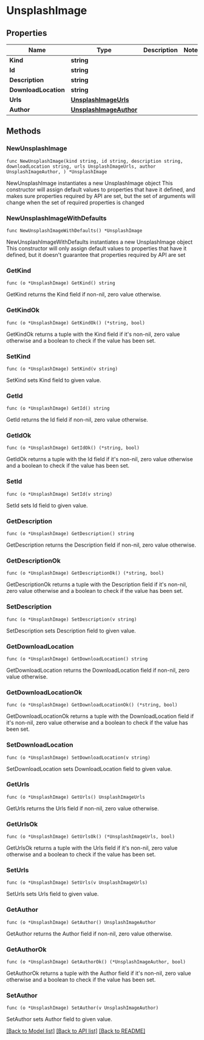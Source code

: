 # UnsplashImage

## Properties

Name | Type | Description | Notes
------------ | ------------- | ------------- | -------------
**Kind** | **string** |  | 
**Id** | **string** |  | 
**Description** | **string** |  | 
**DownloadLocation** | **string** |  | 
**Urls** | [**UnsplashImageUrls**](UnsplashImageUrls.md) |  | 
**Author** | [**UnsplashImageAuthor**](UnsplashImageAuthor.md) |  | 

## Methods

### NewUnsplashImage

`func NewUnsplashImage(kind string, id string, description string, downloadLocation string, urls UnsplashImageUrls, author UnsplashImageAuthor, ) *UnsplashImage`

NewUnsplashImage instantiates a new UnsplashImage object
This constructor will assign default values to properties that have it defined,
and makes sure properties required by API are set, but the set of arguments
will change when the set of required properties is changed

### NewUnsplashImageWithDefaults

`func NewUnsplashImageWithDefaults() *UnsplashImage`

NewUnsplashImageWithDefaults instantiates a new UnsplashImage object
This constructor will only assign default values to properties that have it defined,
but it doesn't guarantee that properties required by API are set

### GetKind

`func (o *UnsplashImage) GetKind() string`

GetKind returns the Kind field if non-nil, zero value otherwise.

### GetKindOk

`func (o *UnsplashImage) GetKindOk() (*string, bool)`

GetKindOk returns a tuple with the Kind field if it's non-nil, zero value otherwise
and a boolean to check if the value has been set.

### SetKind

`func (o *UnsplashImage) SetKind(v string)`

SetKind sets Kind field to given value.


### GetId

`func (o *UnsplashImage) GetId() string`

GetId returns the Id field if non-nil, zero value otherwise.

### GetIdOk

`func (o *UnsplashImage) GetIdOk() (*string, bool)`

GetIdOk returns a tuple with the Id field if it's non-nil, zero value otherwise
and a boolean to check if the value has been set.

### SetId

`func (o *UnsplashImage) SetId(v string)`

SetId sets Id field to given value.


### GetDescription

`func (o *UnsplashImage) GetDescription() string`

GetDescription returns the Description field if non-nil, zero value otherwise.

### GetDescriptionOk

`func (o *UnsplashImage) GetDescriptionOk() (*string, bool)`

GetDescriptionOk returns a tuple with the Description field if it's non-nil, zero value otherwise
and a boolean to check if the value has been set.

### SetDescription

`func (o *UnsplashImage) SetDescription(v string)`

SetDescription sets Description field to given value.


### GetDownloadLocation

`func (o *UnsplashImage) GetDownloadLocation() string`

GetDownloadLocation returns the DownloadLocation field if non-nil, zero value otherwise.

### GetDownloadLocationOk

`func (o *UnsplashImage) GetDownloadLocationOk() (*string, bool)`

GetDownloadLocationOk returns a tuple with the DownloadLocation field if it's non-nil, zero value otherwise
and a boolean to check if the value has been set.

### SetDownloadLocation

`func (o *UnsplashImage) SetDownloadLocation(v string)`

SetDownloadLocation sets DownloadLocation field to given value.


### GetUrls

`func (o *UnsplashImage) GetUrls() UnsplashImageUrls`

GetUrls returns the Urls field if non-nil, zero value otherwise.

### GetUrlsOk

`func (o *UnsplashImage) GetUrlsOk() (*UnsplashImageUrls, bool)`

GetUrlsOk returns a tuple with the Urls field if it's non-nil, zero value otherwise
and a boolean to check if the value has been set.

### SetUrls

`func (o *UnsplashImage) SetUrls(v UnsplashImageUrls)`

SetUrls sets Urls field to given value.


### GetAuthor

`func (o *UnsplashImage) GetAuthor() UnsplashImageAuthor`

GetAuthor returns the Author field if non-nil, zero value otherwise.

### GetAuthorOk

`func (o *UnsplashImage) GetAuthorOk() (*UnsplashImageAuthor, bool)`

GetAuthorOk returns a tuple with the Author field if it's non-nil, zero value otherwise
and a boolean to check if the value has been set.

### SetAuthor

`func (o *UnsplashImage) SetAuthor(v UnsplashImageAuthor)`

SetAuthor sets Author field to given value.



[[Back to Model list]](../README.md#documentation-for-models) [[Back to API list]](../README.md#documentation-for-api-endpoints) [[Back to README]](../README.md)


